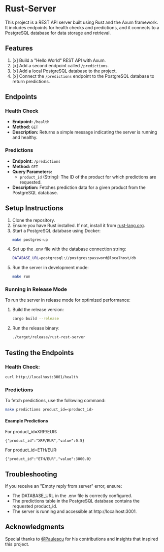 # Rust-Server

This project is a REST API server built using Rust and the Axum framework. It includes endpoints for health checks and predictions, and it connects to a PostgreSQL database for data storage and retrieval.

## Features

1. [x] Build a "Hello World" REST API with Axum.
2. [x] Add a second endpoint called `/predictions`.
3. [x] Add a local PostgreSQL database to the project.
4. [x] Connect the `/predictions` endpoint to the PostgreSQL database to return predictions.

## Endpoints

### Health Check
- **Endpoint:** `/health`
- **Method:** `GET`
- **Description:** Returns a simple message indicating the server is running and healthy.

### Predictions
- **Endpoint:** `/predictions`
- **Method:** `GET`
- **Query Parameters:**
  - `product_id` (String): The ID of the product for which predictions are requested.
- **Description:** Fetches prediction data for a given product from the PostgreSQL database.

## Setup Instructions

1. Clone the repository.
2. Ensure you have Rust installed. If not, install it from [rust-lang.org](https://www.rust-lang.org/).
3. Start a PostgreSQL database using Docker:
    ```sh
    make postgres-up
    ```
4. Set up the .env file with the database connection string:
    ```bash
    DATABASE_URL=postgresql://postgres:password@localhost/db
    ```
5. Run the server in development mode:
    ```bash
    make run
    ```

### Running in Release Mode
To run the server in release mode for optimized performance:

1. Build the release version:
    ```bash
    cargo build --release
    ```
2. Run the release binary:
    ```bash
    ./target/release/rust-rest-server
    ```

## Testing the Endpoints

### Health Check:
```bash
curl http://localhost:3001/health
```
### Predictions
To fetch predictions, use the following command:

```bash
make predictions product_id=<product_id>
```
#### Example Predictions
For product_id=XRP/EUR:
```
{"product_id":"XRP/EUR","value":0.5}
```
For product_id=ETH/EUR:
```
{"product_id":"ETH/EUR","value":3000.0}
```


## Troubleshooting
If you receive an "Empty reply from server" error, ensure:
- The DATABASE_URL in the .env file is correctly configured.
- The predictions table in the PostgreSQL database contains the requested product_id.
- The server is running and accessible at http://localhost:3001.


## Acknowledgments
Special thanks to [@Paulescu](https://github.com/Paulescu) for his contributions and insights that inspired this project. 
